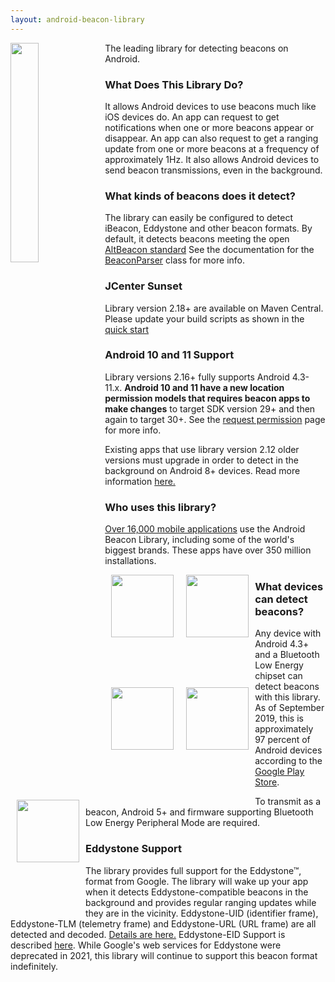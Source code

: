 ```yaml
---
layout: android-beacon-library
---
```

 
<style>
.app-icon { width: 100px; height:100px }
.app-block {
  width: 120px;
  height: 180px;
  display: block;
  float: left;
  text-align: center;
  }
h2 {
  clear: both;
}
</style>

<img src="images/beacon.png" style="display:block; float:left; width:30%"/>

The leading library for detecting beacons on Android.

### What Does This Library Do?

It allows Android devices to use beacons much like iOS devices do.  An app can request to get notifications when one or more beacons appear or disappear. An app can also request to get a ranging update from one or more beacons at a frequency of approximately 1Hz.  It also allows Android devices to send beacon transmissions, even in the background.

### What kinds of beacons does it detect?

The library can easily be configured to detect iBeacon, Eddystone and other beacon formats.  By default, it detects beacons meeting the open [AltBeacon standard](http://altbeacon.org) See the documentation for the
[BeaconParser](http://altbeacon.github.io/android-beacon-library/javadoc/org/altbeacon/beacon/BeaconParser.html) class for more info.

### JCenter Sunset

Library version 2.18+ are available on Maven Central.  Please update your build scripts as shown in the [quick start](configure.html)

### Android 10 and 11 Support

Library versions 2.16+ fully supports Android 4.3-11.x.  **Android 10 and 11 have a new location permission
models that requires beacon apps to make changes** to target SDK version 29+ and then again to target 30+.  See the [request permission](/android-beacon-library/requesting_permission.html) page for more info.

Existing apps that use library version 2.12 older versions must upgrade in order to detect in the background on Android 8+ devices.  Read more information [here.](http://www.davidgyoungtech.com/2017/08/07/beacon-detection-with-android-8)

### Who uses this library?

[Over 16,000 mobile applications](/android-beacon-library/apps.html) use the Android Beacon Library, including some of the world's biggest brands.  These apps have over 350 million installations.


<div class="app-block">
<a href='https://play.google.com/store/apps/details?id=com.MundoMo.happyshopmate'>
  <img src='./images/apps/cocacola.png' class="app-icon"/>
</a>
</div>

<div class="app-block">
<a href='https://play.google.com/store/apps/details?id=jp.co.mcdonalds.android'>
  <img src='./images/apps/mcdonalds.png' class="app-icon"/>
</a>
</div>


<div class="app-block">
<a href='https://play.google.com/store/apps/details?id=com.disney.wdw.android'>
  <img src='./images/apps/disney.png' class="app-icon"/>
</a>
</div>

<div class="app-block">
<a href='https://play.google.com/store/apps/details?id=com.ellecta.kfc'>
  <img src='./images/apps/kfc.png' class="app-icon"/>
</a>
</div>

<div class="app-block">
<a href='https://play.google.com/store/apps/details?id=com.airfrance.android.dinamoprd'>
  <img src='./images/apps/airfrance.png' class="app-icon"/>
</a>
</div>

### What devices can detect beacons?

Any device with Android 4.3+ and a Bluetooth Low Energy chipset can detect beacons with this library.  As of September 2019, this is approximately 97 percent of Android devices according to the [Google Play Store](https://developer.android.com/about/dashboards/index.html).

To transmit as a beacon, Android 5+ and firmware supporting Bluetooth Low Energy Peripheral Mode are required.

### Eddystone Support

The library provides full support for the Eddystone&trade;, format from Google.
The library will wake up your app when it detects Eddystone-compatible beacons in the background and provides regular
ranging updates while they are in the vicinity.  Eddystone-UID (identifier frame), Eddystone-TLM (telemetry frame) and
Eddystone-URL (URL frame) are all detected and decoded.  [Details are here.](eddystone-support.html)  Eddystone-EID Support is described [here](./eddystone-eid.html).
While Google's web services for Eddystone were deprecated in 2021, this library will continue to support this beacon format indefinitely.
